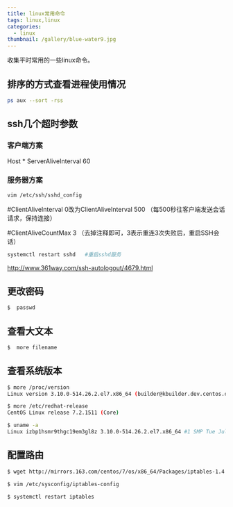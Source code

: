 ```yaml
---
title: linux常用命令
tags: linux,linux
categories: 
  - linux
thumbnail: /gallery/blue-water9.jpg
---
```


收集平时常用的一些linux命令。
<!-- more -->

## 排序的方式查看进程使用情况

```bash
ps aux --sort -rss
```

## ssh几个超时参数

### 客户端方案
Host *
    ServerAliveInterval 60

### 服务器方案
```bash
vim /etc/ssh/sshd_config
```

\#ClientAliveInterval 0改为ClientAliveInterval 500     （每500秒往客户端发送会话请求，保持连接）

\#ClientAliveCountMax 3      （去掉注释即可，3表示重连3次失败后，重启SSH会话）

```bash
systemctl restart sshd   #重启sshd服务
```


http://www.361way.com/ssh-autologout/4679.html


## 更改密码
```bash
$  passwd
```


## 查看大文本
```bash
$  more filename
```

## 查看系统版本
```bash
$ more /proc/version
Linux version 3.10.0-514.26.2.el7.x86_64 (builder@kbuilder.dev.centos.org) (gcc version 4.8.5 20150623 (Red Hat 4.8.5-11) (GCC) ) #1 SMP Tue Jul 4 15:04:05 UTC 2017

$ more /etc/redhat-release
CentOS Linux release 7.2.1511 (Core)

$ uname -a
Linux izbp1hsmr9thgc19em3gl8z 3.10.0-514.26.2.el7.x86_64 #1 SMP Tue Jul 4 15:04:05 UTC 2017 x86_64 x86_64 x86_64 GNU/Linux

```


## 配置路由
```bash
$ wget http://mirrors.163.com/centos/7/os/x86_64/Packages/iptables-1.4.21-33.el7.x86_64.rpm

$ vim /etc/sysconfig/iptables-config

$ systemctl restart iptables

```



